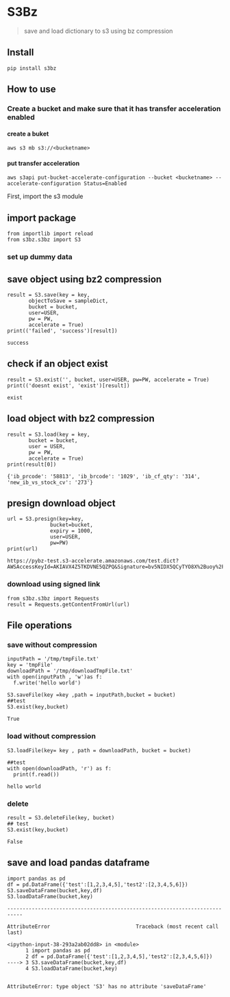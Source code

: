 # S3Bz
> save and load dictionary to s3 using bz compression


## Install

`pip install s3bz`

## How to use

### Create a bucket and make sure that it has transfer acceleration enabled
#### create a buket
`aws s3 mb s3://<bucketname>`
#### put transfer acceleration
`aws s3api put-bucket-accelerate-configuration --bucket <bucketname> --accelerate-configuration Status=Enabled`

First, import the s3 module

## import package

```
from importlib import reload
from s3bz.s3bz import S3
```

### set up dummy data

## save object using bz2 compression

```
result = S3.save(key = key, 
       objectToSave = sampleDict,
       bucket = bucket,
       user=USER,
       pw = PW,
       accelerate = True)
print(('failed', 'success')[result])
```

    success


## check if an object exist

```
result = S3.exist('', bucket, user=USER, pw=PW, accelerate = True)
print(('doesnt exist', 'exist')[result])
```

    exist


## load object with bz2 compression

```
result = S3.load(key = key,
       bucket = bucket,
       user = USER,
       pw = PW,
       accelerate = True)
print(result[0])
```

    {'ib_prcode': '58813', 'ib_brcode': '1029', 'ib_cf_qty': '314', 'new_ib_vs_stock_cv': '273'}


## presign download object

```
url = S3.presign(key=key,
              bucket=bucket,
              expiry = 1000,
              user=USER,
              pw=PW)
print(url)
```

    https://pybz-test.s3-accelerate.amazonaws.com/test.dict?AWSAccessKeyId=AKIAVX4Z5TKDVNE5QZPQ&Signature=bv5NIDX5QCyTYO8X%2Buoy%2FxogDBk%3D&Expires=1605358067


### download using signed link

```
from s3bz.s3bz import Requests
result = Requests.getContentFromUrl(url)
```

## File operations

### save without compression

```
inputPath = '/tmp/tmpFile.txt'
key = 'tmpFile'
downloadPath = '/tmp/downloadTmpFile.txt'
with open(inputPath , 'w')as f:
  f.write('hello world')
```

```
S3.saveFile(key =key ,path = inputPath,bucket = bucket)
##test
S3.exist(key,bucket)
```




    True



### load without compression

```
S3.loadFile(key= key , path = downloadPath, bucket = bucket)
```

```
##test
with open(downloadPath, 'r') as f:
  print(f.read())
```

    hello world


### delete

```
result = S3.deleteFile(key, bucket)
## test
S3.exist(key,bucket)
```




    False



## save and load pandas dataframe

```
import pandas as pd
df = pd.DataFrame({'test':[1,2,3,4,5],'test2':[2,3,4,5,6]})
S3.saveDataFrame(bucket,key,df)
S3.loadDataFrame(bucket,key)
```


    ---------------------------------------------------------------------------

    AttributeError                            Traceback (most recent call last)

    <ipython-input-38-293a2ab02dd8> in <module>
          1 import pandas as pd
          2 df = pd.DataFrame({'test':[1,2,3,4,5],'test2':[2,3,4,5,6]})
    ----> 3 S3.saveDataFrame(bucket,key,df)
          4 S3.loadDataFrame(bucket,key)


    AttributeError: type object 'S3' has no attribute 'saveDataFrame'

